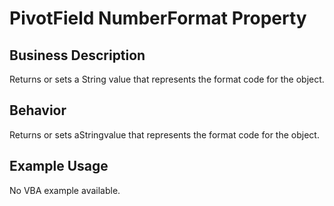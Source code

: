 # PivotField NumberFormat Property

## Business Description
Returns or sets a String value that represents the format code for the object.

## Behavior
Returns or sets aStringvalue that represents the format code for the object.

## Example Usage
No VBA example available.